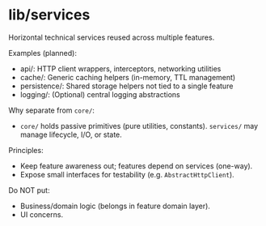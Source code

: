 # lib/services

Horizontal technical services reused across multiple features.

Examples (planned):
- api/: HTTP client wrappers, interceptors, networking utilities
- cache/: Generic caching helpers (in-memory, TTL management)
- persistence/: Shared storage helpers not tied to a single feature
- logging/: (Optional) central logging abstractions

Why separate from `core/`:
- `core/` holds passive primitives (pure utilities, constants). `services/` may manage lifecycle, I/O, or state.

Principles:
- Keep feature awareness out; features depend on services (one-way).
- Expose small interfaces for testability (e.g. `AbstractHttpClient`).

Do NOT put:
- Business/domain logic (belongs in feature domain layer).
- UI concerns.

